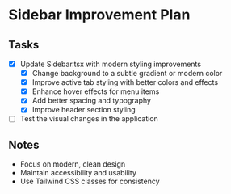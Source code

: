 # Sidebar Improvement Plan

## Tasks
- [x] Update Sidebar.tsx with modern styling improvements
  - [x] Change background to a subtle gradient or modern color
  - [x] Improve active tab styling with better colors and effects
  - [x] Enhance hover effects for menu items
  - [x] Add better spacing and typography
  - [x] Improve header section styling
- [ ] Test the visual changes in the application

## Notes
- Focus on modern, clean design
- Maintain accessibility and usability
- Use Tailwind CSS classes for consistency
